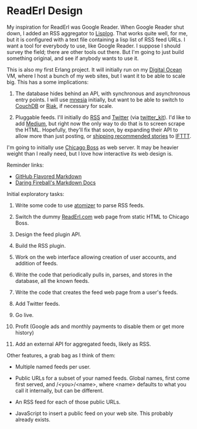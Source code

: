 ReadErl Design
=====

My inspiration for ReadErl was Google Reader. When Google Reader shut down, I added an RSS aggregator to [Lisplog](https://lisplog.org/). That works quite well, for me, but it is configured with a text file containing a lisp list of RSS feed URLs. I want a tool for everybody to use, like Google Reader. I suppose I should survey the field; there are other tools out there. But I'm going to just build something original, and see if anybody wants to use it.

This is also my first Erlang project. It will initially run on my [Digital Ocean](https://www.digitalocean.com/) VM, where I host a bunch of my web sites, but I want it to be able to scale big. This has a some implications:

1. The database hides behind an API, with synchronous and asynchronous entry points. I will use [mnesia](http://www.erlang.org/doc/man/mnesia.html) initially, but want to be able to switch to [CouchDB](http://couchdb.apache.org/) or [Riak](http://basho.com/products/), if necessary for scale.

2. Pluggable feeds. I'll initially do [RSS](https://en.wikipedia.org/wiki/RSS) and [Twitter](https://dev.twitter.com/overview/documentation) (via [twitter_kit](https://github.com/billstclair/twitter_kit)). I'd like to add [Medium](https://medium.com/), but right now the only way to do that is to screen scrape the HTML. Hopefully, they'll fix that soon, by expanding their API to allow more than just posting, or [shipping recommended stories](https://ifttt.com/recipes/331251-tweet-medium-stories-you-ve-recommended) to [IFTTT](https://ifttt.com/).

I'm going to initially use [Chicago Boss](http://chicagoboss.org/) as web server. It may be heavier weight than I really need, but I love how interactive its web design is.

Reminder links:

* [GitHub Flavored Markdown](https://help.github.com/articles/github-flavored-markdown/)
* [Daring Fireball's Markdown Docs](https://daringfireball.net/projects/markdown/basics)

Initial exploratory tasks:

1. Write some code to use [atomizer](https://github.com/ipinak/atomizer) to parse RSS feeds.

2. Switch the dummy [ReadErl.com](http://ReadErl.com) web page from static HTML to Chicago Boss.

3. Design the feed plugin API.

4. Build the RSS plugin.

5. Work on the web interface allowing creation of user accounts, and addition of feeds.

6. Write the code that periodically pulls in, parses, and stores in the database, all the known feeds.

7. Write the code that creates the feed web page from a user's feeds.

8. Add Twitter feeds.

9. Go live.

10. Profit (Google ads and monthly payments to disable them or get more history)

11. Add an external API for aggregated feeds, likely as RSS.

Other features, a grab bag as I think of them:

* Multiple named feeds per user.

* Public URLs for a subset of your named feeds. Global names, first come first served, and /&lt;you>/&lt;name>, where &lt;name> defaults to what you call it internally, but can be different.

* An RSS feed for each of those public URLs.

* JavaScript to insert a public feed on your web site. This probably already exists.
